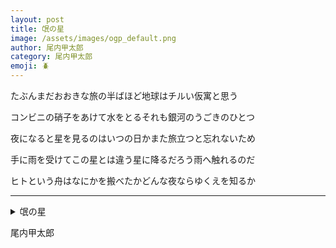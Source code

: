 ```yaml
---
layout: post
title: 氓の星
image: /assets/images/ogp_default.png
author: 尾内甲太郎
category: 尾内甲太郎
emoji: 🪲
---
```


<div class="tanka-area"><div class="tanka">
<p>たぶんまだおおきな旅の半ばほど地球はチルい仮寓と思う</p>
<p>コンビニの硝子をあけて水をとるそれも銀河のうごきのひとつ</p>
<p>夜になると星を見るのはいつの日かまた旅立つと忘れないため</p>
<p>手に雨を受けてこの星とは違う星に降るだろう雨へ触れるのだ</p>
<p>ヒトという舟はなにかを搬べたかどんな夜ならゆくえを知るか</p></div></div>

---

<details><summary>氓の星</summary>
たぶんまだおおきな旅の半ばほど地球はチルい仮寓と思う<br />
コンビニの硝子をあけて水をとるそれも銀河のうごきのひとつ<br />
夜になると星を見るのはいつの日かまた旅立つと忘れないため<br />
手に雨を受けてこの星とは違う星に降るだろう雨へ触れるのだ<br />
ヒトという舟はなにかを搬べたかどんな夜ならゆくえを知るか<br />
</details>

尾内甲太郎
